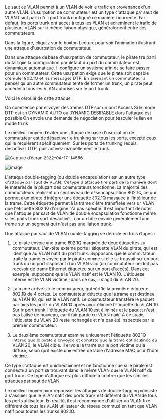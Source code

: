 Le saut de VLAN permet à un VLAN de voir le trafic en provenance d'un autre VLAN. L'usurpation de commutateur est un type d'attaque par saut de VLAN tirant parti d'un port trunk configuré de manière incorrecte. Par défaut, les ports trunk ont accès à tous les VLAN et acheminent le trafic de plusieurs VLAN sur la même liaison physique, généralement entre des commutateurs.

Dans la figure, cliquez sur le bouton Lecture pour voir l'animation illustrant une attaque d'usurpation de commutateur.

Dans une attaque de base d'usurpation de commutateur, le pirate tire parti du fait que la configuration par défaut du port du commutateur est dynamique automatique. Il configure un système afin de se faire passer pour un commutateur. Cette usurpation exige que le pirate soit capable d'émuler 802.1Q et les messages DTP. En amenant un commutateur à penser qu'un autre commutateur tente de former un trunk, un pirate peut accéder à tous les VLAN autorisés sur le port trunk.

Voici le déroulé de cette attaque :

On commence par envoyer des trames DTP sur un port Access
Si le mode DTP est en DYNAMIC AUTO ou DYNAMIC DESIRABLE alors l'attaque est possible
On envoie une demande de négociation pour basculer le lien en mode trunk

Le meilleur moyen d'éviter une attaque de base d'usurpation de commutateur est de désactiver le trunking sur tous les ports, excepté ceux qui le requièrent spécifiquement. Sur les ports de trunking requis, désactivez DTP, puis activez manuellement le trunk.


![Capture d’écran 2022-04-17 114556](https://user-images.githubusercontent.com/83721477/163709246-3e6972e8-23dd-4725-9d61-8efb7976454a.png)

![image](https://user-images.githubusercontent.com/83721477/163709303-2856b6b9-dcbb-4c37-bfa6-80bc4cec2bc7.png)


L'attaque double-tagging (ou double encapsulation) est un autre type d'attaque par saut de VLAN. Ce type d'attaque tire parti de la manière dont le matériel de la plupart des commutateurs fonctionne. La majorité des commutateurs réalisent un seul niveau de désencapsulation 802.1Q, ce qui permet à un pirate d'intégrer une étiquette 802.1Q masquée à l'intérieur de la trame. Cette étiquette permet à la trame d'être transférée vers un VLAN que l'étiquette 802.1Q d'origine n'a pas spécifié. Il est important de noter que l'attaque par saut de VLAN de double encapsulation fonctionne même si les ports trunk sont désactivés, car un hôte envoie généralement une trame sur un segment qui n'est pas une liaison trunk.

Une attaque par saut de VLAN double-tagging se déroule en trois étapes :

1. Le pirate envoie une trame 802.1Q marquée de deux étiquettes au commutateur. L'en-tête externe porte l'étiquette VLAN du pirate, qui est identique au VLAN natif du port trunk. Supposons que le commutateur traite la trame envoyée par le pirate comme si elle se trouvait sur un port trunk ou un port disposant d'un VLAN voix (un commutateur ne doit pas recevoir de trame Ethernet étiquetée sur un port d'accès). Dans cet exemple, supposons que le VLAN natif est le VLAN 10. L'étiquette interne est le VLAN victime ; dans ce cas, il s'agit du VLAN 20.

2. La trame arrive sur le commutateur, qui vérifie la première étiquette 802.1Q de 4 octets. Le commutateur détecte que la trame est destinée au VLAN 10, qui est le VLAN natif. Le commutateur transfère le paquet par tous les ports du VLAN 10 après avoir éliminé l'étiquette du VLAN 10. Sur le port trunk, l'étiquette du VLAN 10 est éliminée et le paquet n'est pas balisé de nouveau, car il fait partie du VLAN natif. À ce stade, l'étiquette du VLAN 20 reste inchangée et n'a pas été inspectée par le premier commutateur.

3. Le deuxième commutateur examine uniquement l'étiquette 802.1Q interne que le pirate a envoyée et constate que la trame est destinée au VLAN 20, le VLAN cible. Il envoie la trame sur le port victime ou la diffuse, selon qu'il existe une entrée de table d'adresse MAC pour l'hôte victime.

Ce type d'attaque est unidirectionnel et ne fonctionne que si le pirate est connecté à un port se trouvant dans le même VLAN que le VLAN natif du port trunk. Ce type d'attaque est plus difficile à contrer que les simples attaques par saut de VLAN.

Le meilleur moyen pour repousser les attaques de double-tagging consiste à s'assurer que le VLAN natif des ports trunk est différent du VLAN de tous les ports utilisateur. En réalité, il est recommandé d'utiliser un VLAN fixe différent de tous les VLAN utilisateur du réseau commuté en tant que VLAN natif pour toutes les trunks 802.1Q.
